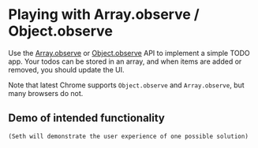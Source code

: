 # Playing with Array.observe / Object.observe

Use the [Array.observe](https://developer.mozilla.org/en-US/docs/Web/JavaScript/Reference/Global_Objects/Array/observe) or [Object.observe](https://developer.mozilla.org/en-US/docs/Web/JavaScript/Reference/Global_Objects/Object/observe) API to implement a simple TODO app. Your todos can be stored in an array, and when items are added or removed, you should update the UI.

Note that latest Chrome supports `Object.observe` and `Array.observe`, but many browsers do not.

## Demo of intended functionality

`(Seth will demonstrate the user experience of one possible solution)`
